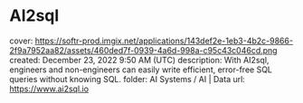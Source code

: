 # AI2sql

cover: https://softr-prod.imgix.net/applications/143def2e-1eb3-4b2c-9866-2f9a7952aa82/assets/460ded7f-0939-4a6d-998a-c95c43c046cd.png
created: December 23, 2022 9:50 AM (UTC)
description: With AI2sql, engineers and non-engineers can easily write efficient, error-free SQL queries without knowing SQL.
folder: AI Systems / AI | Data
url: https://www.ai2sql.io
